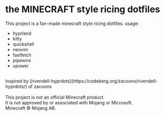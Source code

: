 # the MINECRAFT style ricing dotfiles
This project is a fan-made minecraft style ricing dotfiles.
usage:
- hyprland
- kitty
- quickshell
- neovim
- fastfetch
- pipewire
- upower
<br>
Inspired by [rivendell-hyprdots](https://codeberg.org/zacoons/rivendell-hyprdots/) of zacoons<br>
<br>
This project is not an official Minecraft product.<br>
It is not approved by or associated with Mojang or Microsoft.<br>
Minecraft © Mojang AB.
